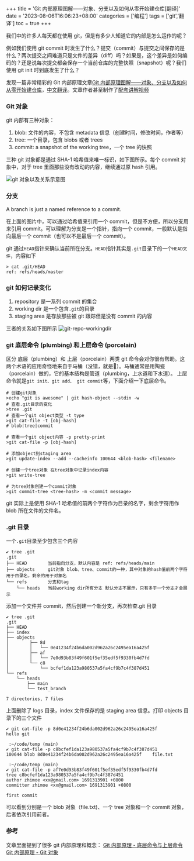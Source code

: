 +++
title = 'Git 内部原理图解——对象、分支以及如何从零开始建仓库[翻译]'
date = '2023-08-06T16:06:23+08:00'
categories = ['编程']
tags = ['git','翻译']
toc = true
+++

我们中的许多人每天都在使用 git，但是有多少人知道它的内部是怎么运作的呢？

例如我们使用 git commit 时发生了什么？提交（commit）与提交之间保存的是什么？两次提交之间难道只是文件的差异（diff）吗？如果是，这个差异是如何编码的？还是说每次提交都会保存一个当前仓库的完整快照（snapshot）呢？我们使用 git init 时到底发生了什么？

发现一篇非常精彩的 Git 内部原理文章[Git 内部原理图解——对象、分支以及如何从零开始建仓库](https://medium.com/swimm/a-visualized-intro-to-git-internals-objects-and-branches-68df85864037)，[中文翻译](https://www.freecodecamp.org/chinese/news/git-internals-objects-branches-create-repo/)。文章作者甚至制作了[配套讲解视频](https://www.youtube.com/playlist?list=PL9lx0DXCC4BNUby5H58y6s2TQVLadV8v7)


<!--more-->

### Git 对象
git 内部有三种对象：
1. blob: 文件的内容，不包含 metadata 信息（创建时间，修改时间，作者等）
2. tree: 一个目录，包含 blobs 或者 trees
3. commit: a snapshot of the working tree，一个 tree 的快照

三种 git 对象都是通过 SHA-1 哈希值来唯一标识，如下图所示。每个 commit 对象中，对于 tree 里面那些没有改动的内容，继续通过原 hash 引用。

![git 对象以及关系示意图](https://jsd.cdn.zzko.cn/gh/zhimoe/zhimoe.pic@main/pic/git-objects.1pz0i807ve0w.webp)

### 分支
A branch is just a named reference to a commit.

在上面的图片中，可以通过哈希值来引用一个 commit，但是不方便，所以分支用来引用 commit。可以理解为分支是一个指针，指向一个 commit，一般默认是指向最后一个 commit（也可以不是最后一个 commit）。

git 通过`HEAD`指针来确认当前所在分支。`HEAD`指针其实是`.git`目录下的一个`HEAD文件`，内容如下
```shell
> cat .git/HEAD
ref: refs/heads/master
```

### git 如何记录变化

1. repository 是一系列 commit 的集合
2. working dir 是一个包含`.git`的目录
3. staging area 是存放那些被 git 跟踪但是没有 commit 的内容

三者的关系如下图所示
![git-repo-workingdir](https://jsd.cdn.zzko.cn/gh/zhimoe/zhimoe.pic@main/pic/git-repo-workingdir.39ykllsr2to0.webp)

### git 底层命令 (plumbing) 和上层命令 (porcelain)
区分 底层（plumbing）和 上层（porcelain）两类 git 命令会对你很有帮助。这两个术语的应用奇怪地来自于马桶（没错，就是🚽）。马桶通常是用陶瓷（porcelain）做的，它的基本结构是管道（plumbing，上水道和下水道）。
上层命令就是`git init、git add、 git commit`等，下面介绍一下底层命令。

```shell
# 创建git对象
>echo "git is awesome" | git hash-object --stdin -w
# 查看.git目录的变化
>tree .git
# 查看一个git object类型 -t type
>git cat-file -t [obj-hash]
# blob|tree|commit

# 查看一个git object内容 -p pretty-print
>git cat-file -p [obj-hash]

# 添加object到staging area
>git update-index --add --cacheinfo 100644 <blob-hash> <filename>

# 创建一个tree对象 在tree对象中记录index内容
>git write-tree

# 为tree对象创建一个commit对象
>git commit-tree <tree-hash> -m <commit message>

```
git 实际上是使用 SHA-1 哈希值的前两个字符作为目录的名字，剩余字符用作 blob 所在文件的文件名。

### .git 目录
一个`.git`目录至少包含三个内容
```shell
✔ tree .git
.git
├── HEAD        当前指向分支，默认内容是 ref: refs/heads/main
├── objects     git对象 blob、tree、commit的一种，其中对象的hash值前两个字符用于目录名，剩余的用于对象名
└── refs        分支和tag
    └── heads   当前working dir所有分支 默认分支不展示，只有多于一个分支才会展示 
```
添加一个文件并 commit，然后创建一个新分支，再次检查.git 目录
```shell
✔ tree .git
.git
├── HEAD
├── index
├── objects
│        ├── 8d
│        │   └── 0e41234f24b6da002d962a26c2495ea16a425f
│        ├── af
│        │   └── 7e0d93b83f49f601f5ef35edf5f9330fb4d7fd
│        └── c8
│            └── bcfef1da123a980537a5fa4cf9b7c4f387d451
└── refs
    └── heads
        ├── main
        └── test_branch

7 directories, 7 files
```
上面删除了 logs 目录，index 文件保存的是 staging area 信息。打印 objects 目录下的三个文件
```shell
✔ git cat-file -p 8d0e41234f24b6da002d962a26c2495ea16a425f
hello git

 :~/code/temp (main)
✔ git cat-file -p c8bcfef1da123a980537a5fa4cf9b7c4f387d451
100644 blob 8d0e41234f24b6da002d962a26c2495ea16a425f	file.txt

 :~/code/temp (main)
✔ git cat-file -p af7e0d93b83f49f601f5ef35edf5f9330fb4d7fd
tree c8bcfef1da123a980537a5fa4cf9b7c4f387d451
author zhimoe <xx@gmail.com> 1691313901 +0800
committer zhimoe <xx@gmail.com> 1691313901 +0800

first commit
```
可以看到分别是一个 blob 对象（file.txt)、一个 tree 对象和一个 commit 对象，后者依次引用前者。

### 参考
文章里面提到了很多 git 内部原理和概念：
[Git 内部原理 - 底层命令与上层命令](https://git-scm.com/book/zh/v2/Git-%E5%86%85%E9%83%A8%E5%8E%9F%E7%90%86-%E5%BA%95%E5%B1%82%E5%91%BD%E4%BB%A4%E4%B8%8E%E4%B8%8A%E5%B1%82%E5%91%BD%E4%BB%A4)
[Git 内部原理 - Git 对象](https://git-scm.com/book/zh/v2/Git-%E5%86%85%E9%83%A8%E5%8E%9F%E7%90%86-Git-%E5%AF%B9%E8%B1%A1)